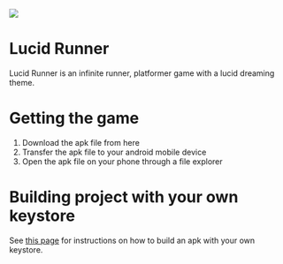 ![](http://jennafin.github.io/SE306-Android/presentations/images/logo-horizontal.png)

# Lucid Runner
Lucid Runner is an infinite runner, platformer game with a lucid dreaming theme.

# Getting the game
1. Download the apk file from here
2. Transfer the apk file to your android mobile device
3. Open the apk file on your phone through a file explorer

# Building project with your own keystore

See [this page](https://github.com/jennafin/SE306-Android/wiki/Building-the-Project-With-Your-Own-Keystore) for instructions on how to build an apk with your own keystore.
